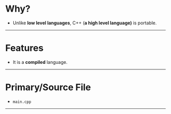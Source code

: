 # Why?
- Unlike **low level languages**, C++ (**a high level language)** is portable.

---
# Features
- It is a **compiled** language.

---
# Primary/Source File
- `main.cpp`

---
